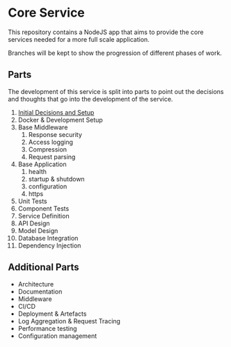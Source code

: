# Core Service

This repository contains a NodeJS app that aims to provide the core services needed for a more full scale application.

Branches will be kept to show the progression of different phases of work.

## Parts

The development of this service is split into parts to point out the decisions and thoughts that go into the development of the service.

1. [Initial Decisions and Setup](docs/PART-1.md)
2. Docker & Development Setup
3. Base Middleware
   1. Response security
   2. Access logging
   3. Compression
   4. Request parsing
4. Base Application
   1. health
   2. startup & shutdown
   3. configuration
   4. https
5. Unit Tests
6. Component Tests
7. Service Definition
8. API Design
9. Model Design
10. Database Integration
11. Dependency Injection

## Additional Parts

- Architecture
- Documentation
- Middleware
- CI/CD
- Deployment & Artefacts
- Log Aggregation & Request Tracing
- Performance testing
- Configuration management
